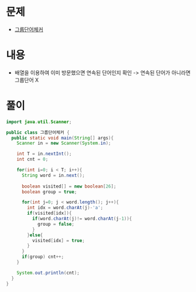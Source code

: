 # 문제
* [그룹단어체커](https://www.acmicpc.net/problem/1316)

# 내용
* 배열을 이용하여 이미 방문했으면 연속된 단어인지 확인 -> 연속된 단어가 아니라면 그룹단어 X

# 풀이

```java
import java.util.Scanner;

public class 그룹단어체커 {
  public static void main(String[] args){
    Scanner in = new Scanner(System.in);

    int T = in.nextInt();
    int cnt = 0;

    for(int i=0; i < T; i++){
      String word = in.next();
      
      boolean visited[] = new boolean[26];
      boolean group = true;

      for(int j=0; j < word.length(); j++){
        int idx = word.charAt(j)-'a';
        if(visited[idx]){
          if(word.charAt(j)!= word.charAt(j-1)){
            group = false;
          }
        }else{
          visited[idx] = true;
        }
      }
      if(group) cnt++;
    }

    System.out.println(cnt);
  }
}
```
